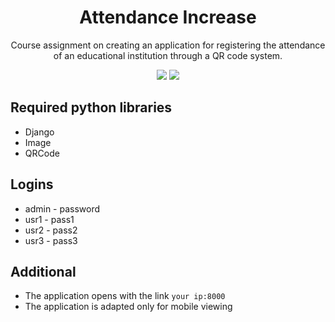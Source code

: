 <h1 align="center">Attendance Increase</h1>
<p align="center">Course assignment on creating an application for registering the attendance of an educational institution through a QR code system.</p>
<p align="center">
  <a href="#"><img src="https://img.shields.io/badge/Requires-Python%203.8+-orange"/></a>
  <a href="https://opensource.org/licenses/gpl-3.0.html"><img src="https://img.shields.io/github/license/ITDarkUFO/AlchemyCraft"/></a>
</p>

## Required python libraries
* Django
* Image
* QRCode

## Logins
* admin - password
* usr1 - pass1
* usr2 - pass2
* usr3 - pass3

## Additional
* The application opens with the link `your ip:8000`
* The application is adapted only for mobile viewing
